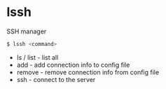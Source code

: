 # lssh
SSH manager
```sh
$ lssh <command>
```

- ls / list - list all 
- add - add connection info to config file
- remove - remove connection info from config file
- ssh - connect to the server